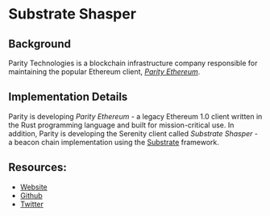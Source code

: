 # Substrate Shasper

## Background

Parity Technologies is a blockchain infrastructure company responsible for maintaining the popular Ethereum client, [_Parity Ethereum_](https://github.com/paritytech/parity-ethereum/).

## Implementation Details

Parity is developing _Parity Ethereum_ - a legacy Ethereum 1.0 client written in the Rust programming language and built for mission-critical use. In addition, Parity is developing the Serenity client called _Substrate Shasper_ - a beacon chain implementation using the [Substrate](https://github.com/paritytech/substrate) framework.

## Resources:

* [Website](https://www.parity.io/)
* [Github](https://github.com/paritytech/shasper)
* [Twitter](https://twitter.com/ParityTech)

